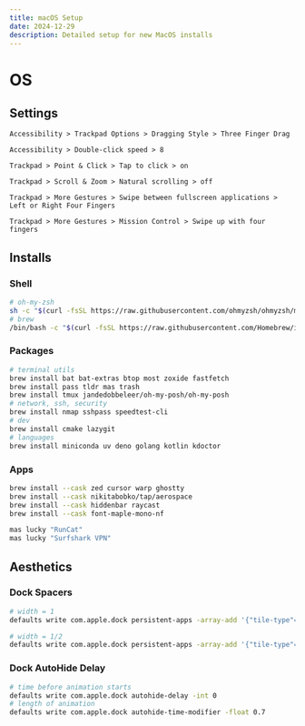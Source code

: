 ```yaml
---
title: macOS Setup
date: 2024-12-29
description: Detailed setup for new MacOS installs
---
```


# OS

## Settings

`Accessibility > Trackpad Options > Dragging Style > Three Finger Drag`

`Accessibility > Double-click speed > 8`

`Trackpad > Point & Click > Tap to click > on`

`Trackpad > Scroll & Zoom > Natural scrolling > off`

`Trackpad > More Gestures > Swipe between fullscreen applications > Left or Right Four Fingers`

`Trackpad > More Gestures > Mission Control > Swipe up with four fingers`



## Installs

### Shell
```bash
# oh-my-zsh
sh -c "$(curl -fsSL https://raw.githubusercontent.com/ohmyzsh/ohmyzsh/master/tools/install.sh)"
# brew
/bin/bash -c "$(curl -fsSL https://raw.githubusercontent.com/Homebrew/install/HEAD/install.sh)"
```

### Packages
```bash
# terminal utils
brew install bat bat-extras btop most zoxide fastfetch
brew install pass tldr mas trash
brew install tmux jandedobbeleer/oh-my-posh/oh-my-posh
# network, ssh, security
brew install nmap sshpass speedtest-cli
# dev
brew install cmake lazygit
# languages
brew install miniconda uv deno golang kotlin kdoctor
```

### Apps
```bash
brew install --cask zed cursor warp ghostty
brew install --cask nikitabobko/tap/aerospace
brew install --cask hiddenbar raycast
brew install --cask font-maple-mono-nf
```

```bash
mas lucky "RunCat"
mas lucky "Surfshark VPN"
```

## Aesthetics

### Dock Spacers

```bash
# width = 1
defaults write com.apple.dock persistent-apps -array-add '{"tile-type"="spacer-tile";}';
```

```bash
# width = 1/2
defaults write com.apple.dock persistent-apps -array-add '{"tile-type"="small-spacer-tile";}';
```

### Dock AutoHide Delay

```bash
# time before animation starts
defaults write com.apple.dock autohide-delay -int 0
# length of animation
defaults write com.apple.dock autohide-time-modifier -float 0.7
```
